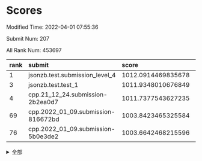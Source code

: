 # Scores

Modified Time: 2022-04-01 07:55:36

Submit Num: 207

All Rank Num: 453697

| rank |               submit               |       score        |       sigma        | pk_num |
| :--- | :--------------------------------- | :----------------- | :----------------- | :----- |
| 1    | jsonzb.test.submission_level_4     | 1012.0914469835678 | 0.7714769846454625 | 8769   |
| 3    | jsonzb.test.test_1                 | 1011.9348010676849 | 0.8018311303554471 | 8766   |
| 4    | cpp.21_12_24.submission-2b2ea0d7   | 1011.7377543627235 | 0.7935512511258221 | 8772   |
| 69   | cpp.2022_01_09.submission-816672bd | 1003.8423465325584 | 0.7101524875740899 | 8765   |
| 76   | cpp.2022_01_09.submission-5b0e3de2 | 1003.6642468215596 | 0.7080558591670026 | 8767   |


<details>
<summary>全部</summary>

| rank |                 submit                 |       score        |       sigma        | pk_num |
| :--- | :------------------------------------- | :----------------- | :----------------- | :----- |
| 1    | jsonzb.test.submission_level_4         | 1012.0914469835678 | 0.7714769846454625 | 8769   |
| 2    | gobigger.level_3.submission_level_3_19 | 1011.9674365293688 | 0.7794483317717904 | 8762   |
| 3    | jsonzb.test.test_1                     | 1011.9348010676849 | 0.8018311303554471 | 8766   |
| 4    | cpp.21_12_24.submission-2b2ea0d7       | 1011.7377543627235 | 0.7935512511258221 | 8772   |
| 5    | gobigger.level_3.submission_level_3_26 | 1011.5699535367849 | 0.7758268562805919 | 8767   |
| 6    | gobigger.level_3.submission_level_3_11 | 1011.4304643242364 | 0.762325418368515  | 8768   |
| 7    | gobigger.level_3.submission_level_3_18 | 1011.3235159736167 | 0.7842483269736185 | 8770   |
| 8    | gobigger.level_3.submission_level_3_39 | 1011.2942256856578 | 0.7832093679987839 | 8767   |
| 9    | gobigger.level_3.submission_level_3_36 | 1011.2161055145085 | 0.7726789260549349 | 8770   |
| 10   | gobigger.level_3.submission_level_3_9  | 1011.1470132511861 | 0.7749143896809811 | 8767   |
| 11   | gobigger.level_3.submission_level_3_13 | 1011.1135425821391 | 0.7477575855694115 | 8769   |
| 12   | gobigger.level_3.submission_level_3_16 | 1010.9224986202463 | 0.7708132474851723 | 8763   |
| 13   | gobigger.level_3.submission_level_3_1  | 1010.8036282075475 | 0.7662496174624396 | 8768   |
| 14   | gobigger.level_3.submission_level_3_30 | 1010.7926691225971 | 0.7608559158968363 | 8769   |
| 15   | gobigger.level_3.submission_level_3_41 | 1010.6745715350343 | 0.7767552319614889 | 8771   |
| 16   | gobigger.level_3.submission_level_3_8  | 1010.6405540600359 | 0.7510068297907011 | 8771   |
| 17   | gobigger.level_3.submission_level_3_12 | 1010.5977923149281 | 0.7619350017998495 | 8766   |
| 18   | gobigger.level_3.submission_level_3_31 | 1010.5958139717555 | 0.7623330055076926 | 8767   |
| 19   | gobigger.level_3.submission_level_3_14 | 1010.4097846158389 | 0.7724043648555767 | 8767   |
| 20   | gobigger.level_3.submission_level_3_27 | 1010.3050268103588 | 0.7610797770211942 | 8770   |
| 21   | gobigger.level_3.submission_level_3_47 | 1010.2370832355174 | 0.7639625153699764 | 8766   |
| 22   | gobigger.level_3.submission_level_3_20 | 1010.2047876115498 | 0.7397647991162392 | 8767   |
| 23   | gobigger.level_3.submission_level_3_44 | 1010.176943159755  | 0.770465576253     | 8770   |
| 24   | gobigger.level_3.submission_level_3_22 | 1010.0566409915504 | 0.7464264660806774 | 8763   |
| 25   | gobigger.level_3.submission_level_3_48 | 1010.0332074224372 | 0.7426628932255507 | 8767   |
| 26   | gobigger.level_3.submission_level_3_0  | 1010.0319120627981 | 0.7560531235678861 | 8767   |
| 27   | gobigger.level_3.submission_level_3_24 | 1009.9982235495668 | 0.7296324984686455 | 8762   |
| 28   | gobigger.level_3.submission_level_3_2  | 1009.9914338799763 | 0.7744468531198407 | 8765   |
| 29   | gobigger.level_3.submission_level_3_46 | 1009.9752294770494 | 0.7703431283352923 | 8768   |
| 30   | gobigger.level_3.submission_level_3_45 | 1009.9725991536849 | 0.7484909096742235 | 8767   |
| 31   | gobigger.level_3.submission_level_3_7  | 1009.9226785577856 | 0.7626896031688225 | 8766   |
| 32   | gobigger.level_3.submission_level_3_28 | 1009.9073359461241 | 0.7728384995438103 | 8772   |
| 33   | gobigger.level_3.submission_level_3_5  | 1009.8448291207243 | 0.7538809148422609 | 8766   |
| 34   | gobigger.level_3.submission_level_3_35 | 1009.8216791371905 | 0.7432302458865607 | 8768   |
| 35   | gobigger.level_3.submission_level_3_49 | 1009.7988401708685 | 0.7373997949753975 | 8767   |
| 36   | gobigger.level_3.submission_level_3_6  | 1009.7910918891897 | 0.767251463800412  | 8766   |
| 37   | gobigger.level_3.submission_level_3_23 | 1009.7071971167105 | 0.7504580238065021 | 8774   |
| 38   | gobigger.level_3.submission_level_3_40 | 1009.6886462972752 | 0.7442865238279119 | 8766   |
| 39   | gobigger.level_3.submission_level_3_37 | 1009.6578865757007 | 0.7520144074199518 | 8768   |
| 40   | gobigger.level_3.submission_level_3_29 | 1009.639197601272  | 0.7495446654961745 | 8768   |
| 41   | gobigger.level_3.submission_level_3_43 | 1009.5265145159291 | 0.7333653416593195 | 8764   |
| 42   | gobigger.level_3.submission_level_3_32 | 1009.4615663480661 | 0.7470350957569527 | 8773   |
| 43   | gobigger.level_3.submission_level_3_38 | 1009.4379964197742 | 0.7396690637390843 | 8765   |
| 44   | gobigger.level_3.submission_level_3_17 | 1009.3779781734194 | 0.7522997087191018 | 8765   |
| 45   | gobigger.level_3.submission_level_3_21 | 1009.1719322269174 | 0.733425510553677  | 8771   |
| 46   | gobigger.level_3.submission_level_3_42 | 1009.1205868241004 | 0.754960641756271  | 8767   |
| 47   | gobigger.level_3.submission_level_3_34 | 1009.0595853804241 | 0.7498388634311558 | 8771   |
| 48   | gobigger.level_3.submission_level_3_4  | 1009.0474566171793 | 0.7738683773156928 | 8766   |
| 49   | gobigger.level_3.submission_level_3_15 | 1008.9607749326772 | 0.7488288007864842 | 8766   |
| 50   | gobigger.level_3.submission_level_3_10 | 1008.9533914766722 | 0.7550649649932728 | 8760   |
| 51   | gobigger.level_3.submission_level_3_3  | 1008.9238439505    | 0.7652329243674646 | 8769   |
| 52   | gobigger.level_3.submission_level_3_33 | 1008.8674592017705 | 0.7497651572838313 | 8764   |
| 53   | gobigger.level_3.submission_level_3_25 | 1008.7087724978626 | 0.7234512423904129 | 8764   |
| 54   | gobigger.level_1.submission_level_1_37 | 1004.7950756761899 | 0.7316556184886354 | 8770   |
| 55   | gobigger.level_1.submission_level_1_32 | 1004.7135261430022 | 0.717262303409524  | 8773   |
| 56   | gobigger.level_1.submission_level_1_0  | 1004.6217587235545 | 0.7132944098179368 | 8768   |
| 57   | gobigger.level_1.submission_level_1_21 | 1004.5009388468159 | 0.7228250339025517 | 8768   |
| 58   | gobigger.level_1.submission_level_1_38 | 1004.4271561703877 | 0.7251103824772157 | 8765   |
| 59   | gobigger.level_1.submission_level_1_22 | 1004.3864359359629 | 0.7144762945015164 | 8764   |
| 60   | gobigger.level_1.submission_level_1_13 | 1004.3805837824244 | 0.7103505307650312 | 8773   |
| 61   | gobigger.level_1.submission_level_1_47 | 1004.2574698070453 | 0.7042471808682745 | 8767   |
| 62   | gobigger.level_1.submission_level_1_41 | 1004.0911892310578 | 0.7120484306306156 | 8765   |
| 63   | gobigger.level_1.submission_level_1_16 | 1004.0546409553043 | 0.7058761800084646 | 8771   |
| 64   | gobigger.level_1.submission_level_1_29 | 1004.0536322548018 | 0.7145574913610101 | 8771   |
| 65   | gobigger.level_1.submission_level_1_30 | 1004.0361796424194 | 0.7090351092973164 | 8766   |
| 66   | gobigger.level_1.submission_level_1_7  | 1003.9818242109328 | 0.7116725735042793 | 8763   |
| 67   | gobigger.level_1.submission_level_1_20 | 1003.9505166164777 | 0.7178228503216292 | 8770   |
| 68   | gobigger.level_1.submission_level_1_28 | 1003.8495885540514 | 0.7139846039736308 | 8772   |
| 69   | cpp.2022_01_09.submission-816672bd     | 1003.8423465325584 | 0.7101524875740899 | 8765   |
| 70   | gobigger.level_1.submission_level_1_5  | 1003.7432221937313 | 0.7196334569821377 | 8766   |
| 71   | gobigger.level_1.submission_level_1_18 | 1003.7124104641508 | 0.7102710025520467 | 8768   |
| 72   | gobigger.level_1.submission_level_1_44 | 1003.7104314241095 | 0.7167044172790273 | 8767   |
| 73   | gobigger.level_1.submission_level_1_34 | 1003.6927005938796 | 0.7139678676551986 | 8767   |
| 74   | gobigger.level_1.submission_level_1_36 | 1003.682029136545  | 0.7169515833357003 | 8770   |
| 75   | gobigger.level_1.submission_level_1_46 | 1003.6793271200047 | 0.7163960481061928 | 8771   |
| 76   | cpp.2022_01_09.submission-5b0e3de2     | 1003.6642468215596 | 0.7080558591670026 | 8767   |
| 77   | gobigger.level_1.submission_level_1_40 | 1003.6342319614204 | 0.7291582090192964 | 8766   |
| 78   | gobigger.level_1.submission_level_1_1  | 1003.6074953042065 | 0.7180129178194309 | 8770   |
| 79   | gobigger.level_1.submission_level_1_4  | 1003.5244308209703 | 0.7068036964319685 | 8766   |
| 80   | gobigger.level_1.submission_level_1_42 | 1003.5105424191105 | 0.7109020676186542 | 8770   |
| 81   | gobigger.level_1.submission_level_1_43 | 1003.4331261621833 | 0.72431892188331   | 8769   |
| 82   | gobigger.level_1.submission_level_1_48 | 1003.4002590134932 | 0.7187730460750683 | 8766   |
| 83   | gobigger.level_1.submission_level_1_31 | 1003.2371012266848 | 0.7081571531898104 | 8769   |
| 84   | gobigger.level_1.submission_level_1_10 | 1003.2089520252962 | 0.7063233007990547 | 8766   |
| 85   | gobigger.level_1.submission_level_1_25 | 1003.0960133521918 | 0.7242428953028723 | 8761   |
| 86   | gobigger.level_1.submission_level_1_49 | 1003.0947049165098 | 0.7274288596088315 | 8769   |
| 87   | gobigger.level_1.submission_level_1_35 | 1003.0820636708595 | 0.7144698686213188 | 8763   |
| 88   | gobigger.level_1.submission_level_1_15 | 1003.0629803318951 | 0.7079744330666738 | 8771   |
| 89   | gobigger.level_1.submission_level_1_17 | 1002.9860360027423 | 0.7186480481866458 | 8768   |
| 90   | gobigger.level_1.submission_level_1_24 | 1002.9558597074058 | 0.7136902205426439 | 8764   |
| 91   | gobigger.level_1.submission_level_1_2  | 1002.8712621307302 | 0.7053281526759178 | 8767   |
| 92   | gobigger.level_1.submission_level_1_45 | 1002.8412416505372 | 0.7088065675522466 | 8771   |
| 93   | gobigger.level_1.submission_level_1_26 | 1002.8217549772187 | 0.7178778690877963 | 8771   |
| 94   | gobigger.level_1.submission_level_1_27 | 1002.683018804369  | 0.7208821417645116 | 8770   |
| 95   | gobigger.level_1.submission_level_1_39 | 1002.6113929729997 | 0.7130255684062281 | 8765   |
| 96   | gobigger.level_1.submission_level_1_14 | 1002.5666172711468 | 0.7035111366253723 | 8764   |
| 97   | gobigger.level_1.submission_level_1_19 | 1002.5253524475169 | 0.7198132860319766 | 8771   |
| 98   | gobigger.level_1.submission_level_1_6  | 1002.5061057575759 | 0.7122764937511072 | 8762   |
| 99   | gobigger.level_1.submission_level_1_8  | 1002.487794077087  | 0.715599724718108  | 8765   |
| 100  | gobigger.level_1.submission_level_1_9  | 1002.3833004311186 | 0.7050699422249842 | 8763   |
| 101  | gobigger.level_1.submission_level_1_3  | 1002.3730331242167 | 0.7028310467441603 | 8767   |
| 102  | gobigger.level_1.submission_level_1_33 | 1002.2727340808065 | 0.7127581453258486 | 8769   |
| 103  | gobigger.level_1.submission_level_1_23 | 1002.1803110891487 | 0.7111060384320718 | 8771   |
| 104  | gobigger.level_1.submission_level_1_11 | 1002.114459262059  | 0.7081824294121721 | 8760   |
| 105  | gobigger.level_1.submission_level_1_12 | 1002.0015078138463 | 0.7095359147073319 | 8764   |
| 106  | gobigger.random.submission_random_11   | 997.8854309190002  | 0.7100629101907326 | 8771   |
| 107  | gobigger.random.submission_random_13   | 997.530172988291   | 0.7101092903852327 | 8767   |
| 108  | gobigger.random.submission_random_22   | 996.858429247159   | 0.7118744386892579 | 8766   |
| 109  | gobigger.random.submission_random_34   | 996.8115771924267  | 0.7149717023393249 | 8767   |
| 110  | gobigger.random.submission_random_25   | 996.7378960732323  | 0.7092841141316367 | 8769   |
| 111  | gobigger.random.submission_random_35   | 996.6903660496513  | 0.7082988163950414 | 8763   |
| 112  | gobigger.random.submission_random_7    | 996.620368791616   | 0.7164857009449429 | 8765   |
| 113  | gobigger.random.submission_random_30   | 996.5917548029934  | 0.7063685416884316 | 8764   |
| 114  | gobigger.random.submission_random_5    | 996.586826816646   | 0.7219785638032278 | 8769   |
| 115  | gobigger.random.submission_random_28   | 996.5167964277479  | 0.7175607894939717 | 8764   |
| 116  | gobigger.random.submission_random_36   | 996.4484602576573  | 0.7141600934391339 | 8765   |
| 117  | gobigger.random.submission_random_17   | 996.4479269220992  | 0.7170021701485481 | 8764   |
| 118  | gobigger.random.submission_random_4    | 996.4304741253624  | 0.7123784827360483 | 8767   |
| 119  | gobigger.random.submission_random_12   | 996.3524469762793  | 0.7062069241418499 | 8763   |
| 120  | gobigger.random.submission_random_6    | 996.309147411782   | 0.7099351424868159 | 8767   |
| 121  | gobigger.random.submission_random_48   | 996.2465080019809  | 0.7215154701328185 | 8770   |
| 122  | gobigger.random.submission_random_41   | 996.2271929379141  | 0.7050378752287095 | 8767   |
| 123  | gobigger.random.submission_random_21   | 996.2036461176236  | 0.7176322975541163 | 8767   |
| 124  | gobigger.random.submission_random_2    | 996.1836665742924  | 0.7177833149407887 | 8768   |
| 125  | gobigger.random.submission_random_0    | 996.1645554636042  | 0.7093994330722281 | 8766   |
| 126  | gobigger.random.submission_random_32   | 996.1505587872373  | 0.7183185165211833 | 8770   |
| 127  | gobigger.random.submission_random_19   | 996.1406152910587  | 0.716532793549279  | 8767   |
| 128  | gobigger.random.submission_random_46   | 996.0705384113863  | 0.6940249187331847 | 8766   |
| 129  | gobigger.random.submission_random_20   | 996.0684951328356  | 0.7370676080205826 | 8770   |
| 130  | gobigger.random.submission_random_39   | 996.0510739581898  | 0.7066301512848848 | 8765   |
| 131  | gobigger.random.submission_random_23   | 996.0323476028722  | 0.7147578805785972 | 8770   |
| 132  | gobigger.random.submission_random_29   | 995.9346058336387  | 0.7175346445719339 | 8767   |
| 133  | gobigger.random.submission_random_45   | 995.8970202679686  | 0.7096120947888548 | 8767   |
| 134  | gobigger.random.submission_random_47   | 995.8480820161669  | 0.7191469370462223 | 8766   |
| 135  | gobigger.random.submission_random_16   | 995.8340355732685  | 0.71644186669462   | 8769   |
| 136  | gobigger.random.submission_random_1    | 995.7799598383396  | 0.7065309379034417 | 8766   |
| 137  | gobigger.random.submission_random_10   | 995.7788444184888  | 0.7110321193797124 | 8770   |
| 138  | gobigger.random.submission_random_26   | 995.7352482247826  | 0.7009764573361006 | 8772   |
| 139  | gobigger.random.submission_random_31   | 995.7296568404547  | 0.6934852331893103 | 8765   |
| 140  | gobigger.random.submission_random_38   | 995.715979982291   | 0.7004137001370918 | 8770   |
| 141  | gobigger.random.submission_random_49   | 995.665306428498   | 0.7019879520499599 | 8767   |
| 142  | gobigger.random.submission_random_3    | 995.6249658209568  | 0.7350711537613074 | 8768   |
| 143  | gobigger.random.submission_random_33   | 995.551500537007   | 0.707283514793933  | 8767   |
| 144  | gobigger.random.submission_random_43   | 995.543672759342   | 0.7231381059298079 | 8769   |
| 145  | gobigger.random.submission_random_18   | 995.450416713213   | 0.715368822127332  | 8768   |
| 146  | gobigger.random.submission_random_44   | 995.4288434656839  | 0.70251015069599   | 8765   |
| 147  | gobigger.random.submission_random_42   | 995.4207244902992  | 0.7155856372322769 | 8765   |
| 148  | gobigger.random.submission_random_37   | 995.4194166575164  | 0.7114893175340685 | 8769   |
| 149  | gobigger.random.submission_random_40   | 995.3853506464235  | 0.7164035727987355 | 8760   |
| 150  | gobigger.random.submission_random_9    | 995.3687223399918  | 0.7126216384258433 | 8765   |
| 151  | gobigger.random.submission_random_24   | 995.2974042001418  | 0.7185273575270569 | 8769   |
| 152  | gobigger.random.submission_random_14   | 995.2544127894206  | 0.7008983146012573 | 8761   |
| 153  | gobigger.random.submission_random_27   | 994.8366785469422  | 0.7187877989396091 | 8766   |
| 154  | gobigger.random.submission_random_8    | 994.7573391187225  | 0.7103677349542822 | 8768   |
| 155  | gobigger.random.submission_random_15   | 994.2400108802357  | 0.7178530389012908 | 8766   |
| 156  | gobigger.level_2.submission_level_2_20 | 994.1913452564949  | 0.7196422749181618 | 8770   |
| 157  | gobigger.level_2.submission_level_2_48 | 994.059290335515   | 0.7406331729696946 | 8768   |
| 158  | gobigger.level_2.submission_level_2_21 | 993.7375435178941  | 0.7269091525104543 | 8767   |
| 159  | gobigger.level_2.submission_level_2_39 | 993.6586527688157  | 0.7234386105505791 | 8769   |
| 160  | gobigger.level_2.submission_level_2_22 | 993.3432453015469  | 0.7373181289824545 | 8769   |
| 161  | gobigger.level_2.submission_level_2_36 | 993.3352230175216  | 0.737029949680214  | 8767   |
| 162  | gobigger.level_2.submission_level_2_47 | 993.2630638272789  | 0.7456493915975277 | 8770   |
| 163  | gobigger.level_2.submission_level_2_27 | 993.2287866855215  | 0.7350662890063292 | 8763   |
| 164  | gobigger.level_2.submission_level_2_35 | 993.1762401445673  | 0.7429579155828747 | 8765   |
| 165  | gobigger.level_2.submission_level_2_45 | 993.0568753012798  | 0.7370053421380761 | 8769   |
| 166  | gobigger.level_2.submission_level_2_14 | 992.8933738313032  | 0.7627219945480658 | 8765   |
| 167  | gobigger.level_2.submission_level_2_13 | 992.8102198136489  | 0.730024023621831  | 8760   |
| 168  | gobigger.level_2.submission_level_2_6  | 992.7618083662171  | 0.7385908459737353 | 8765   |
| 169  | gobigger.level_2.submission_level_2_10 | 992.6899384772152  | 0.7449951593719423 | 8768   |
| 170  | gobigger.level_2.submission_level_2_30 | 992.5736693735519  | 0.740603657866083  | 8770   |
| 171  | gobigger.level_2.submission_level_2_19 | 992.5241565920446  | 0.7547701175316595 | 8768   |
| 172  | gobigger.level_2.submission_level_2_11 | 992.418649914234   | 0.7284163130822245 | 8760   |
| 173  | gobigger.level_2.submission_level_2_2  | 992.4110743263609  | 0.7289226515003426 | 8765   |
| 174  | gobigger.level_2.submission_level_2_26 | 992.4054115785968  | 0.7376026427388556 | 8769   |
| 175  | gobigger.level_2.submission_level_2_42 | 992.3987650856759  | 0.7564036197976274 | 8765   |
| 176  | gobigger.level_2.submission_level_2_31 | 992.3079642994165  | 0.7385402962987081 | 8767   |
| 177  | gobigger.level_2.submission_level_2_1  | 992.2152540846215  | 0.7297015504070713 | 8764   |
| 178  | gobigger.level_2.submission_level_2_16 | 992.1898057988844  | 0.7449675496931049 | 8768   |
| 179  | gobigger.level_2.submission_level_2_15 | 992.1021749067268  | 0.7415468724115549 | 8764   |
| 180  | gobigger.level_2.submission_level_2_7  | 992.0933584731322  | 0.7408505529389992 | 8768   |
| 181  | gobigger.level_2.submission_level_2_24 | 992.0265558808286  | 0.7582835830798108 | 8770   |
| 182  | gobigger.level_2.submission_level_2_17 | 992.018702186371   | 0.7486030102622354 | 8768   |
| 183  | gobigger.level_2.submission_level_2_25 | 991.9328325796158  | 0.7352979388949464 | 8766   |
| 184  | gobigger.level_2.submission_level_2_40 | 991.894578264295   | 0.7305277009674939 | 8771   |
| 185  | gobigger.level_2.submission_level_2_38 | 991.879886657436   | 0.7377848245061684 | 8762   |
| 186  | gobigger.level_2.submission_level_2_46 | 991.8123670763526  | 0.7308480906457828 | 8766   |
| 187  | gobigger.level_2.submission_level_2_33 | 991.777963124227   | 0.7710279193982661 | 8767   |
| 188  | gobigger.level_2.submission_level_2_28 | 991.6895323888758  | 0.7366885134783958 | 8763   |
| 189  | gobigger.level_2.submission_level_2_43 | 991.6396328267286  | 0.7610414665297984 | 8759   |
| 190  | gobigger.level_2.submission_level_2_18 | 991.6240256165054  | 0.7366154706047058 | 8767   |
| 191  | gobigger.level_2.submission_level_2_8  | 991.5495749235631  | 0.7412502324519066 | 8764   |
| 192  | gobigger.level_2.submission_level_2_34 | 991.4422832334585  | 0.7512449859091652 | 8770   |
| 193  | gobigger.level_2.submission_level_2_44 | 991.4359590005498  | 0.7542295270180995 | 8763   |
| 194  | gobigger.level_2.submission_level_2_41 | 991.4246959890476  | 0.7432093433412644 | 8771   |
| 195  | gobigger.level_2.submission_level_2_5  | 991.1557111270137  | 0.7708209612447521 | 8763   |
| 196  | gobigger.level_2.submission_level_2_37 | 991.0295256295315  | 0.7577053474467983 | 8770   |
| 197  | gobigger.level_2.submission_level_2_29 | 991.0237239666168  | 0.7491870111529102 | 8767   |
| 198  | gobigger.level_2.submission_level_2_4  | 990.9217432252373  | 0.7551519563639967 | 8764   |
| 199  | gobigger.level_2.submission_level_2_3  | 990.8886515478493  | 0.7439274601273614 | 8770   |
| 200  | gobigger.level_2.submission_level_2_23 | 990.8818830729913  | 0.7546051190001811 | 8768   |
| 201  | gobigger.level_2.submission_level_2_49 | 990.7684961508727  | 0.7518199942658211 | 8771   |
| 202  | gobigger.level_2.submission_level_2_12 | 990.5936161840494  | 0.7756142063148506 | 8769   |
| 203  | gobigger.level_2.submission_level_2_9  | 990.5104315159217  | 0.7676937984682974 | 8770   |
| 204  | gobigger.level_2.submission_level_2_32 | 990.1781598220729  | 0.7683934012659119 | 8768   |
| 205  | gobigger.level_2.submission_level_2_0  | 989.7939328510569  | 0.7574770792277923 | 8767   |
| 206  | gobigger.none.submission_none_0        | 976.7212669846393  | 1.3662665464170818 | 8772   |
| 207  | gobigger.none.submission_none_1        | 975.0117155850444  | 1.620565114094408  | 8768   |

</details>